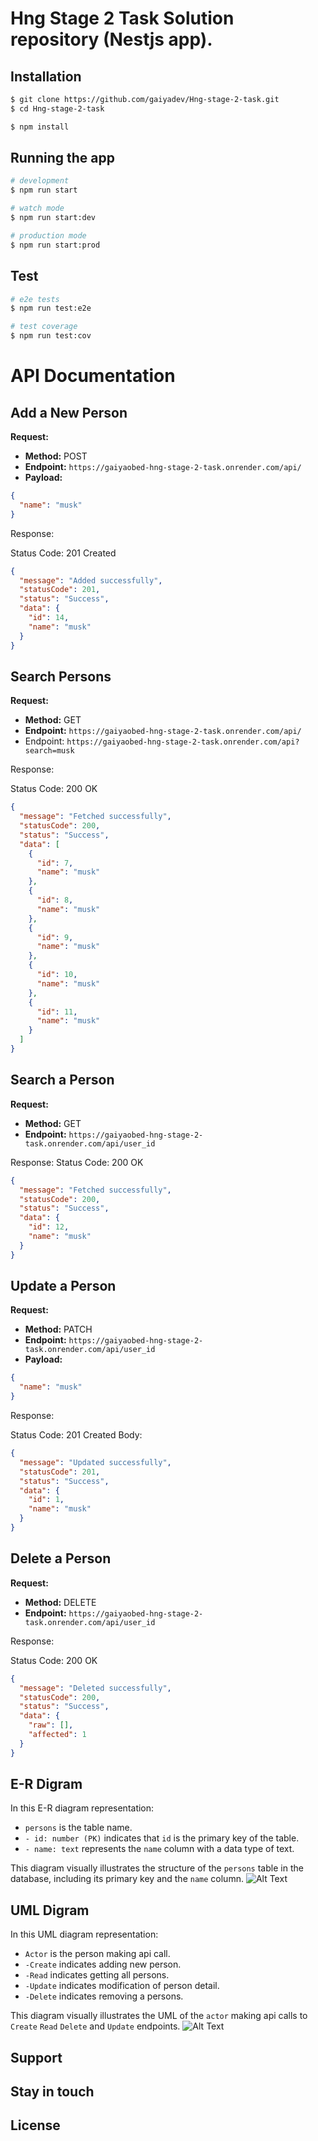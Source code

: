 # Hng Stage 2 Task Solution repository (Nestjs app).

## Installation

```bash
$ git clone https://github.com/gaiyadev/Hng-stage-2-task.git
$ cd Hng-stage-2-task
```

```bash
$ npm install
```

## Running the app

```bash
# development
$ npm run start

# watch mode
$ npm run start:dev

# production mode
$ npm run start:prod
```

## Test

```bash
# e2e tests
$ npm run test:e2e

# test coverage
$ npm run test:cov
```

# API Documentation

## Add a New Person

**Request:**

- **Method:** POST
- **Endpoint:** `https://gaiyaobed-hng-stage-2-task.onrender.com/api/`
- **Payload:**

```json
{
  "name": "musk"
}
```
Response:

Status Code: 201 Created

```json
{
  "message": "Added successfully",
  "statusCode": 201,
  "status": "Success",
  "data": {
    "id": 14,
    "name": "musk"
  }
}

```

## Search Persons

**Request:**

- **Method:** GET
- **Endpoint:** `https://gaiyaobed-hng-stage-2-task.onrender.com/api/`
- Endpoint: `https://gaiyaobed-hng-stage-2-task.onrender.com/api?search=musk`

Response:

Status Code: 200 OK
```json
{
  "message": "Fetched successfully",
  "statusCode": 200,
  "status": "Success",
  "data": [
    {
      "id": 7,
      "name": "musk"
    },
    {
      "id": 8,
      "name": "musk"
    },
    {
      "id": 9,
      "name": "musk"
    },
    {
      "id": 10,
      "name": "musk"
    },
    {
      "id": 11,
      "name": "musk"
    }
  ]
}

```
## Search a Person

**Request:**

- **Method:** GET
- **Endpoint:** `https://gaiyaobed-hng-stage-2-task.onrender.com/api/user_id`

Response:
Status Code: 200 OK

```json
{
  "message": "Fetched successfully",
  "statusCode": 200,
  "status": "Success",
  "data": {
    "id": 12,
    "name": "musk"
  }
}
```

## Update a Person

**Request:**

- **Method:** PATCH
- **Endpoint:** `https://gaiyaobed-hng-stage-2-task.onrender.com/api/user_id`
- **Payload:**

```json
{
  "name": "musk"
}
```
Response:

Status Code: 201 Created
Body:

```json
{
  "message": "Updated successfully",
  "statusCode": 201,
  "status": "Success",
  "data": {
    "id": 1,
    "name": "musk"
  }
}
```

## Delete a Person

**Request:**

- **Method:** DELETE
- **Endpoint:** `https://gaiyaobed-hng-stage-2-task.onrender.com/api/user_id`

Response:

Status Code: 200 OK

```json
{
  "message": "Deleted successfully",
  "statusCode": 200,
  "status": "Success",
  "data": {
    "raw": [],
    "affected": 1
  }
}
```

## E-R Digram

In this E-R diagram representation:

- `persons` is the table name.
- `- id: number (PK)` indicates that `id` is the primary key of the table.
- `- name: text` represents the `name` column with a data type of text.

This diagram visually illustrates the structure of the `persons` table in the database, including its primary key and the `name` column.
![Alt Text](images/Document-1-SmartDraw-er.png)

## UML Digram

In this UML  diagram representation:

- `Actor` is the person making api call.
- `-Create` indicates adding new person.
- `-Read` indicates getting all persons.
- `-Update` indicates modification of person detail.
- `-Delete` indicates removing a persons.

This diagram visually illustrates the UML of the `actor` making api calls to `Create` `Read`
`Delete` and `Update` endpoints.
![Alt Text](images/hng-stage-2-er-d.png)
## Support

## Stay in touch

## License

